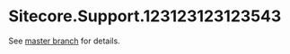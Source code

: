 # Sitecore.Support.123123123123543

See [master branch](https://github.com/sitecoresupport/Sitecore.Support.123123123123543) for details.